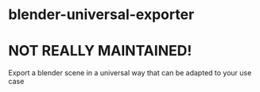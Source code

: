 # blender-universal-exporter

# NOT REALLY MAINTAINED!

Export a blender scene in a universal way that can be adapted to your use case

